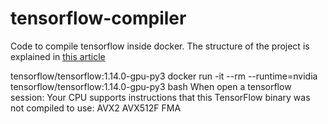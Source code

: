 # tensorflow-compiler
Code to compile tensorflow inside docker.
The structure of the project is explained in [this article](https://net-mist.github.io/tfcompile)


tensorflow/tensorflow:1.14.0-gpu-py3
docker run -it --rm --runtime=nvidia tensorflow/tensorflow:1.14.0-gpu-py3 bash
When open a tensorflow session:
Your CPU supports instructions that this TensorFlow binary was not compiled to use: AVX2 AVX512F FMA


